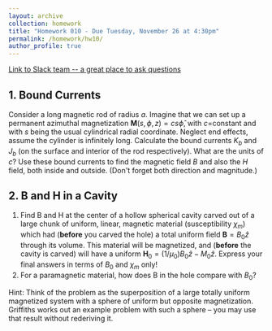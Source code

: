 ```yaml
---
layout: archive
collection: homework
title: "Homework 010 - Due Tuesday, November 26 at 4:30pm"
permalink: /homework/hw10/
author_profile: true
---
```

[Link to Slack team -- a great place to ask questions](https://ph410f19.slack.com)

## 1. Bound Currents
Consider a long magnetic rod of radius $a$.  Imagine that we can set up a permanent azimuthal magnetization $\mathbf{M}(s,\phi,z) = cs\hat{\phi}$, with $c$=constant and with $s$ being the usual cylindrical radial coordinate.  Neglect end effects, assume the cylinder is infinitely long. Calculate the bound currents $K_b$ and $J_b$ (on the surface and interior of the rod respectively).  What are the units of $c$? Use these bound currents to find the magnetic field $B$ and also the $H$ field, both inside and outside. (Don't forget both direction and magnitude.) 

## 2. B and H in a Cavity
1. Find B and H at the center of a hollow spherical cavity carved out of a large chunk of uniform, linear, magnetic material (susceptibility $\chi_m$) which had (**before** you carved the hole) a total uniform field $\mathbf{B} = B_0\hat{z}$  through its volume.  This material will be magnetized, and (**before** the cavity is carved) will have a uniform $\mathbf{H}_0=(1/\mu_0)B_0\hat{z}-M_0\hat{z}$. Express your final answers  in terms of $B_0$ and $\chi_m$ only!
2. For a paramagnetic material, how does B in the hole compare with $B_0$?  

Hint: Think of the problem as the superposition of a large totally uniform magnetized system with a sphere of uniform but opposite magnetization. Griffiths works out an example problem with such a sphere – you may use that result without rederiving it.

